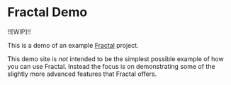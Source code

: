 # Fractal Demo

!![WIP]!!

This is a demo of an example [Fractal](http://github.com/frctl/fractal) project.

This demo site is _not_ intended to be the simplest possible example of how you can use Fractal. Instead the focus is on demonstrating some of the slightly more advanced features that Fractal offers.
